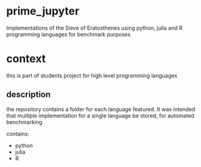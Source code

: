 # prime_jupyter
Implementations of the Sieve of Eratosthenes using python, julia and R programming languages for benchmark purposes

# context
this is part of students project for high level programming languages

## description
the repository contains a folder for each language featured. It was intended that
multiple implementation for a single language be stored, for automated benchmarking

contains:
* python
* julia
* R
